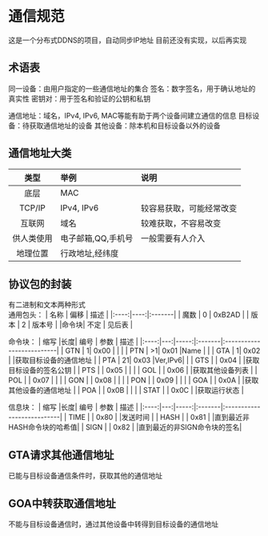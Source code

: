 # 通信规范
这是一个分布式DDNS的项目，自动同步IP地址
目前还没有实现，以后再实现

## 术语表
同一设备：由用户指定的一些通信地址的集合
签名：数字签名，用于确认地址的真实性
密钥对：用于签名和验证的公钥和私钥

通信地址：域名，IPv4, IPv6, MAC等能有助于两个设备间建立通信的信息
目标设备：待获取通信地址的设备
其他设备：除本机和目标设备以外的设备

## 通信地址大类
|  类型    |  举例         |         说明        |
|:-------:|:--------------|:-------------------|
|  底层    |MAC            |                    |
|  TCP/IP |IPv4, IPv6     |较容易获取，可能经常改变 |
|  互联网  |域名            |较难获取，不容易改变    |
| 供人类使用|电子邮箱,QQ,手机号|一般需要有人介入       |
| 地理位置 |行政地址,经纬度    |                   |

## 协议包的封装
有二进制和文本两种形式  
通用包头：
| 名称 | 偏移 |  描述  |
|:----:|----:|:-------|
| 魔数 |   0 | 0xB2AD |
| 版本 |   2 | 版本号  |
|命令块| 不定 | 见后表  |

命令块：
| 缩写 |长度| 编号 |  参数  | 描述                      |
|:----:|---:|-----:|:-------|:--------------------------|
| GTN  |   1| 0x00 |        |                           |
| PTN  |  >1| 0x01 |Name    |                           |
| GTA  |   1| 0x02 |        |获取目标设备的通信地址     |
| PTA  |  21| 0x03 |Ver,IPv6|                           |
| GTS  |    | 0x04 |        |获取目标设备的签名公钥     |
| PTS  |    | 0x05 |        |                           |
| GOL  |    | 0x06 |        |获取其他设备列表           |
| POL  |    | 0x07 |        |                           |
| GON  |    | 0x08 |        |                           |
| PON  |    | 0x09 |        |                           |
| GOA  |    | 0x0A |        |获取其他设备的通信地址     |
| POA  |    | 0x0B |        |                           |
| STAT |    | 0x0C |        |获取运行状态               |

信息块：
| 缩写 |长度| 编号 |  参数  | 描述                       |
|:----:|---:|-----:|:-------|:---------------------------|
| TIME |    | 0x80 |        |发送时间                    |
| HASH |    | 0x81 |        |直到最近非HASH命令块的哈希值|
| SIGN |    | 0x82 |        |直到最近的非SIGN命令块的签名|


## GTA请求其他通信地址
已能与目标设备通信条件时，获取其他的通信地址

## GOA中转获取通信地址
不能与目标设备通信时，通过其他设备中转得到目标设备的通信地址
